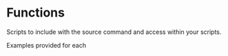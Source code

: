 # Functions
Scripts to include with the source command and access within your scripts.

Examples provided for each